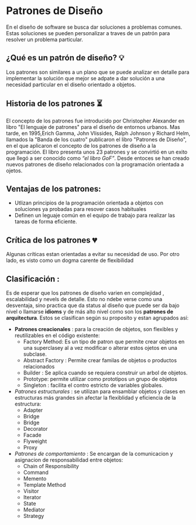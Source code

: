 # Patrones de Diseño
En el diseño de software se busca dar soluciones a problemas comunes. Estas soluciones se pueden personalizar a traves de un patrón para resolver un problema particular.

## ¿Qué es un patrón de diseño? :bulb:
Los patrones son similares a un plano que se puede analizar en detalle para implementar la solución que mejor se adpate a dar solución a una necesidad particular en el diseño orientado a objetos.

## Historia de los patrones :hourglass_flowing_sand:
El concepto de los patrones fue introducido por Christopher Alexander en libro "El lenguaje de patrones" para el diseño de entornos urbanos. Mas tarde, en 1995,Erich Gamma, John Vlissides, Ralph Johnson y Richard Helm, llamados la "Banda de los cuatro" publicaron el libro "Patrones de Diseño", en el que aplicaron el concepto de los patrones de diseño a la programación. El libro presenta unos 23 patrones y se convirtió en un exito que llegó a ser conocido como  *“el libro GoF”*. Desde entoces se han creado nuevos patrones de diseño relacionados con la programación orientada a ojetos.

## Ventajas de los patrones:
- Utlizan principios de la programación orientada a objetos con soluciones ya probadas para resover casos habituales
- Definen un leguaje común en el equipo de trabajo para realizar las tareas de forma eficiente.

## Crítica de los patrones :broken_heart:

Algunas críticas estan orientadas a evitar su necesidad de uso. Por otro lado, es visto como un dogma carente de flexibilidad 

## Clasificación :
Es de esperar que los patrones de diseño varien en complejidad , escalabilidad y nevels de detalle. Esto no ndebe verse como una desventaja, sino practica que da status al diseño que puede ser da bajo nivel o llamarse **idioms** y de más alto nivel como son los **patrones de arquitectura**. Estos se clasifican según su proposito y estan agrupados así:

- **Patrones creacionales** : para la creación de objetos, son flexibles y reutilizables en el código existente:
  - Factory Method: Es un tipo de patron que permite crear objetos en una superclasey al a vez modificar o alterar estos ojetos en una subclase.
  - Abstract Factory : Permite crear familas de objetos o productos relacionados 
  - Builder : Se aplica cuando se requiera construir un arbol de objetos.
  - Prototype: permite utilizar como prototipos un grupo de objetos
  - Singleton : facilita el contro estricto de variables globales.
- *Patrones estructurales* : se utilizan para ensamblar objetos y clases en estructuras más grandes sin afectar la flexiblidad y eficiencia de la estructura:
  - Adapter
  - Bridge
  - Bridge
  - Decorator
  - Facade
  - Flyweight
  - Proxy
- *Patrones de comportamiento* : Se encargan de la comunicacion y asignacion de responsabilidad entre objetos:
  - Chain of Responsibility
  - Command
  - Memento
  - Template Method
  - Visitor
  - Iterator
  - State
  - Mediator
  - Strategy
  
